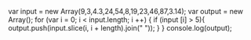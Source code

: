 var input = new Array(9,3,4.3,24,54,8,19,23,46,87,3.14);
    var output = new Array();
    for (var i = 0; i < input.length; i ++) {
	if (input [i] > 5){
      output.push(input.slice(i, i + length).join(" "));
}
    }
console.log(output);
